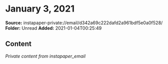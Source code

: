 # January 3, 2021

**Source:** instapaper-private://email/d342a69c222dafd2a961bdf5e0a0f528/
**Folder:** Unread
**Added:** 2021-01-04T00:25:49




## Content
*Private content from instapaper_email*

